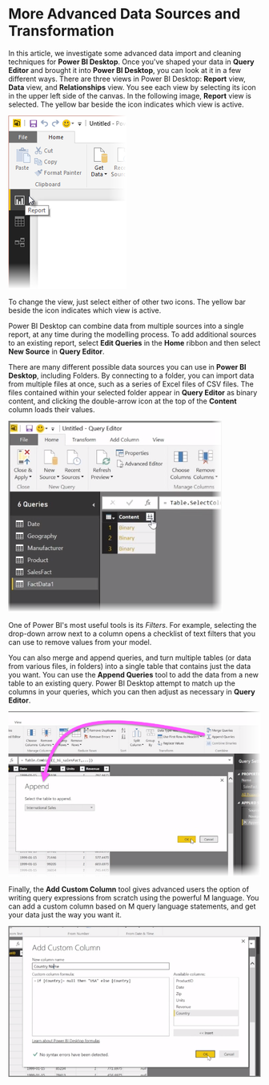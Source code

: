 <properties
   pageTitle="More Advanced Data Sources and Transformation"
   description="Connect and combine two data sources - it's easy"
   services="powerbi"
   documentationCenter=""
   authors="davidiseminger"
   manager="mblythe"
   backup=""
   editor=""
   tags=""
   qualityFocus="no"
   qualityDate=""
   featuredVideoId="8WsY0R2V_bw"
   courseDuration="8m"/>

<tags
   ms.service="powerbi"
   ms.devlang="NA"
   ms.topic="get-started-article"
   ms.tgt_pltfrm="NA"
   ms.workload="powerbi"
   ms.date="09/29/2016"
   ms.author="davidi"/>

# More Advanced Data Sources and Transformation

In this article, we investigate some advanced data import and cleaning techniques for <bpt id="p1">**</bpt>Power BI Desktop<ept id="p1">**</ept>. Once you've shaped your data in <bpt id="p1">**</bpt>Query Editor<ept id="p1">**</ept> and brought it into <bpt id="p2">**</bpt>Power BI Desktop<ept id="p2">**</ept>, you can look at it in a few different ways. There are three views in Power BI Desktop: <bpt id="p1">**</bpt>Report<ept id="p1">**</ept> view, <bpt id="p2">**</bpt>Data<ept id="p2">**</ept> view, and <bpt id="p3">**</bpt>Relationships<ept id="p3">**</ept> view. You see each view by selecting its icon in the upper left side of the canvas. In the following image, <bpt id="p1">**</bpt>Report<ept id="p1">**</ept> view is selected. The yellow bar beside the icon indicates which view is active.

![](media/powerbi-learning-1-4-advanced-data-sources-and-transformation/1-4_1.png)

To change the view, just select either of other two icons. The yellow bar beside the icon indicates which view is active.

Power BI Desktop can combine data from multiple sources into a single report, at any time during the modelling process. To add additional sources to an existing report, select <bpt id="p1">**</bpt>Edit Queries<ept id="p1">**</ept> in the <bpt id="p2">**</bpt>Home<ept id="p2">**</ept> ribbon and then select <bpt id="p3">**</bpt>New Source<ept id="p3">**</ept> in <bpt id="p4">**</bpt>Query Editor<ept id="p4">**</ept>.

There are many different possible data sources you can use in <bpt id="p1">**</bpt>Power BI Desktop<ept id="p1">**</ept>, including Folders. By connecting to a folder, you can import data from multiple files at once, such as a series of Excel files of CSV files. The files contained within your selected folder appear in <bpt id="p1">**</bpt>Query Editor<ept id="p1">**</ept> as binary content, and clicking the double-arrow icon at the top of the <bpt id="p2">**</bpt>Content<ept id="p2">**</ept> column loads their values.

![](media/powerbi-learning-1-4-advanced-data-sources-and-transformation/1-4_2.png)

One of Power BI's most useful tools is its <bpt id="p1">*</bpt>Filters<ept id="p1">*</ept>. For example, selecting the drop-down arrow next to a column opens a checklist of text filters that you can use to remove values from your model.

You can also merge and append queries, and turn multiple tables (or data from various files, in folders) into a single table that contains just the data you want. You can use the <bpt id="p1">**</bpt>Append Queries<ept id="p1">**</ept> tool to add the data from a new table to an existing query. Power BI Desktop attempt to match up the columns in your queries, which you can then adjust as necessary in <bpt id="p1">**</bpt>Query Editor<ept id="p1">**</ept>.

![](media/powerbi-learning-1-4-advanced-data-sources-and-transformation/1-4_3.png)

Finally, the <bpt id="p1">**</bpt>Add Custom Column<ept id="p1">**</ept> tool gives advanced users the option of writing query expressions from scratch using the powerful M language. You can add a custom column based on M query language statements, and get your data just the way you want it.

![](media/powerbi-learning-1-4-advanced-data-sources-and-transformation/1-4_4.png)
